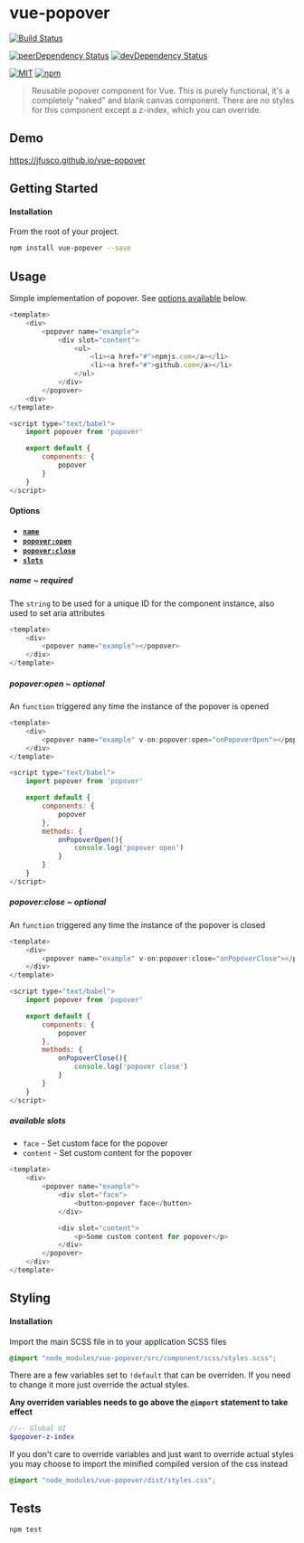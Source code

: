 # vue-popover

[![Build Status][build-image]][build-url]

[![peerDependency Status][peer-dep-image]][peer-dep-url]
[![devDependency Status][dev-dep-image]][dev-dep-url]

[![MIT][mit-image]][mit-url]
[![npm][npm-version-image]][npm-url]

> Reusable popover component for Vue. This is purely functional, it's a completely "naked" and blank canvas component. There are no styles for this component except a z-index, which you can override.

## Demo ##
https://jfusco.github.io/vue-popover

## Getting Started ##

#### Installation
From the root of your project.
```sh
npm install vue-popover --save
```

## Usage
Simple implementation of popover. See [options available](#options) below.
```js
<template>
	<div>
		<popover name="example">
			<div slot="content">
				<ul>
					<li><a href="#">npmjs.com</a></li>
					<li><a href="#">github.com</a></li>
				</ul>
			</div>
		</popover>
	<div>
</template>

<script type="text/babel">
	import popover from 'popover'

	export default {
		components: {
			popover
		}
	}
</script>
```

<a name="options"></a>
#### Options
* **[`name`](#name)**
* **[`popover:open`](#popoverOpen)**
* **[`popover:close`](#popoverClose)**
* **[`slots`](#slots)**

<a name="name"></a>
##### name ~ required
The `string` to be used for a unique ID for the component instance, also used to set aria attributes
```js
<template>
	<div>
		<popover name="example"></popover>
	</div>
</template>
```

<a name="popoverOpen"></a>
##### popover:open ~ optional
An `function` triggered any time the instance of the popover is opened
```js
<template>
	<div>
		<popover name="example" v-on:popover:open="onPopoverOpen"></popover>
	</div>
</template>

<script type="text/babel">
	import popover from 'popover'

	export default {
		components: {
			popover
		},
		methods: {
			onPopoverOpen(){
				console.log('popover open')
			}
		}
	}
</script>
```

<a name="popoverClose"></a>
##### popover:close ~ optional
An `function` triggered any time the instance of the popover is closed
```js
<template>
	<div>
		<popover name="example" v-on:popover:close="onPopoverClose"></popover>
	</div>
</template>

<script type="text/babel">
	import popover from 'popover'

	export default {
		components: {
			popover
		},
		methods: {
			onPopoverClose(){
				console.log('popover close')
			}
		}
	}
</script>
```

<a name="slots"></a>
##### available slots
* `face` - Set custom face for the popover
* `content` - Set custom content for the popover
```js
<template>
	<div>
		<popover name="example">
			<div slot="face">
				<button>popover face</button>
			</div>

			<div slot="content">
				<p>Some custom content for popover</p>
			</div>
		</popover>
	</div>
</template>
```

## Styling
#### Installation
Import the main SCSS file in to your application SCSS files
```scss
@import "node_modules/vue-popover/src/component/scss/styles.scss";
```

There are a few variables set to `!default` that can be overriden. If you need to change it more just override the actual styles.

**Any overriden variables needs to go above the `@import` statement to take effect**
```scss
//-- Global UI
$popover-z-index
```

If you don't care to override variables and just want to override actual styles you may choose to import the minified compiled version of the css instead
```scss
@import "node_modules/vue-popover/dist/styles.css";
```

## Tests ##
```
npm test
```

[build-image]: https://travis-ci.org/JFusco/vue-popover.svg?branch=master
[build-url]: https://travis-ci.org/JFusco/vue-popover
[mit-image]: https://img.shields.io/npm/l/vue-popover.svg?style=flat-square
[mit-url]: https://github.com/JFusco/vue-popover/blob/master/LICENSE
[npm-version-image]: https://img.shields.io/npm/v/npm.svg?maxAge=2592000
[npm-url]: https://www.npmjs.com/package/vue-popover
[dev-dep-image]: https://david-dm.org/JFusco/vue-popover/dev-status.svg
[dev-dep-url]: https://david-dm.org/JFusco/vue-popover?type=dev
[peer-dep-image]: https://david-dm.org/JFusco/vue-popover/peer-status.svg
[peer-dep-url]: https://david-dm.org/JFusco/vue-popover?type=peer

